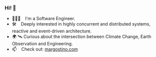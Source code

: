 ### Hi! 👋

- 🧑🏻‍💻 &ensp; I'm a Software Engineer.
- 🛠 &ensp; Deeply interested in highly concurrent and distributed systems, reactive and event-driven architecture.
- 🌍 🛰️ Curious about the intersection between Climate Change, Earth Observation and Engineering.
- 📫 &ensp; Check out: [margostino.com](https://margostino.com)

